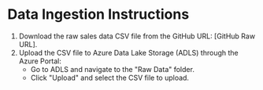 # Data Ingestion Instructions

1. Download the raw sales data CSV file from the GitHub URL: [GitHub Raw URL].
2. Upload the CSV file to Azure Data Lake Storage (ADLS) through the Azure Portal:
   - Go to ADLS and navigate to the "Raw Data" folder.
   - Click "Upload" and select the CSV file to upload.
